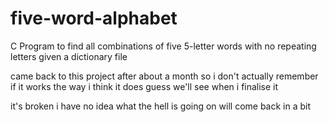# five-word-alphabet
C Program to find all combinations of five 5-letter words with no repeating letters given a dictionary file

came back to this project after about a month so i don't actually remember if it works the way i think it does
guess we'll see when i finalise it

it's broken i have no idea what the hell is going on
will come back in a bit
